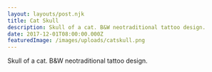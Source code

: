 ```yaml
---
layout: layouts/post.njk
title: Cat Skull
description: Skull of a cat. B&W neotraditional tattoo design.
date: 2017-12-01T08:00:00.000Z
featuredImage: /images/uploads/catskull.png
---
```

Skull of a cat. B&W neotraditional tattoo design.